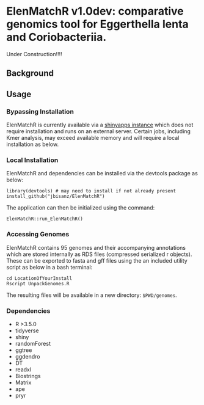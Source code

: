 # ElenMatchR v1.0dev: comparative genomics tool for Eggerthella lenta and Coriobacteriia.

Under Construction!!!!

## Background

## Usage



### Bypassing Installation

ElenMatchR is currently available via a [shinyapps instance](https://jbisanz.shinyapps.io/elenmatchr/) which does not require installation and runs on an external server. Certain jobs, including Kmer analysis, may exceed available memory and will require a local installation as below.

### Local Installation

ElenMatchR and dependencies can be installed via the devtools package as below:

```
library(devtools) # may need to install if not already present
install_github("jbisanz/ElenMatchR")
```
The application can then be initialized using the command:
```
ElenMatchR::run_ElenMatchR()
```

### Accessing Genomes
ElenMatchR contains 95 genomes and their accompanying annotations which are stored internally as RDS files (compressed serialized r objects). These can be exported to fasta and gff files using the an included utility script as below in a bash terminal:
```
cd LocationOfYourInstall
Rscript UnpackGenomes.R
```
The resulting files will be available in a new directory: `$PWD/genomes`.

### Dependencies
* R >3.5.0
* tidyverse
* shiny
* randomForest
* ggtree
* ggdendro
* DT
* readxl
* Biostrings
* Matrix
* ape
* pryr
